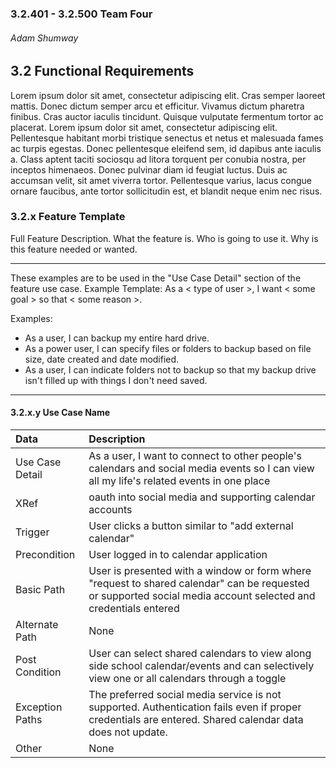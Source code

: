 ### 3.2.401 - 3.2.500 Team Four
###### Adam Shumway

## 3.2 Functional Requirements

Lorem ipsum dolor sit amet, consectetur adipiscing elit. Cras semper laoreet mattis. Donec dictum semper arcu et efficitur. Vivamus dictum pharetra finibus. Cras auctor iaculis tincidunt. Quisque vulputate fermentum tortor ac placerat. Lorem ipsum dolor sit amet, consectetur adipiscing elit. Pellentesque habitant morbi tristique senectus et netus et malesuada fames ac turpis egestas. Donec pellentesque eleifend sem, id dapibus ante iaculis a. Class aptent taciti sociosqu ad litora torquent per conubia nostra, per inceptos himenaeos. Donec pulvinar diam id feugiat luctus. Duis ac accumsan velit, sit amet viverra tortor. Pellentesque varius, lacus congue ornare faucibus, ante tortor sollicitudin est, et blandit neque enim nec risus. 

### 3.2.x Feature Template

Full Feature Description. What the feature is. Who is going to use it. Why is this feature needed or wanted.


*************************
These examples are to be used in the "Use Case Detail" section of the feature use case.
Example Template: As a < type of user >, I want < some goal > so that < some reason >.

Examples:
 - As a user, I can backup my entire hard drive.
 - As a power user, I can specify files or folders to backup based on file size, date created and date modified.
 - As a user, I can indicate folders not to backup so that my backup drive isn't filled up with things I don't need saved.
*************************

#### 3.2.x.y Use Case Name

| Data          | Description |
|:--------------| :--------------|
|Use Case Detail| As a user, I want to connect to other people's calendars and social media events so I can view all my life's related events in one place              |
|XRef           | oauth into social media and supporting calendar accounts|
|Trigger        | User clicks a button similar to "add external calendar" |
|Precondition   | User logged in to calendar application|
|Basic Path     | User is presented with a window or form where "request to shared calendar" can be requested or supported social media account selected and credentials entered |
|Alternate Path | None|
|Post Condition | User can select shared calendars to view along side school calendar/events and can selectively view one or all calendars through a toggle |
|Exception Paths| The preferred social media service is not supported. Authentication fails even if proper credentials are entered. Shared calendar data does not update. |
|Other          | None |
